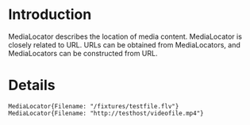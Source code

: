 # Introduction #

MediaLocator describes the location of media content. MediaLocator is closely related to URL. URLs  can be obtained from MediaLocators, and MediaLocators can be constructed from URL.

# Details #
```
MediaLocator{Filename: "/fixtures/testfile.flv"}
MediaLocator{Filename: "http://testhost/videofile.mp4"}
```
